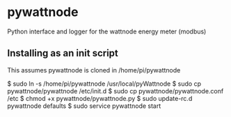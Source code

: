 pywattnode
==========

Python interface and logger for the wattnode energy meter (modbus)

Installing as an init script 
----------

This assumes pywattnode is cloned in /home/pi/pywattnode

  $ sudo ln -s /home/pi/pywattnode /usr/local/pyWattnode
  $ sudo cp pywattnode/pywattnode /etc/init.d
  $ sudo cp pywattnode/pywattnode.conf /etc
  $ chmod +x pywattnode/pywattnode.py
  $ sudo update-rc.d pywattnode defaults
  $ sudo service pywattnode start
